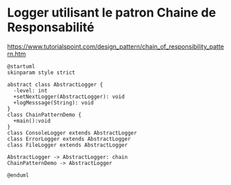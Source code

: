 # Logger utilisant le patron Chaine de Responsabilité
https://www.tutorialspoint.com/design_pattern/chain_of_responsibility_pattern.htm


```plantuml
@startuml
skinparam style strict

abstract class AbstractLogger {
  -level: int
  +setNextLogger(AbstractLogger): void
  +logMesssage(String): void
}
class ChainPatternDemo {
  +main():void
}
class ConsoleLogger extends AbstractLogger
class ErrorLogger extends AbstractLogger 
class FileLogger extends AbstractLogger 

AbstractLogger -> AbstractLogger: chain
ChainPatternDemo -> AbstractLogger

@enduml
```
